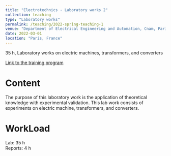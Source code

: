 ```yaml
---
title: "Electrotechnics - Laboratory works 2"
collection: teaching
type: "Laboratory works"
permalink: /teaching/2022-spring-teaching-1
venue: "Department of Electrical Engineering and Automation, Cnam, Paris, Finland"
date: 2022-03-01
location: "Paris, France"
---
```


35 h, Laboratory works on electric machines, transformers, and converters

[Link to the training program](https://ecole-ingenieur.cnam.fr/alternance/apprentissage/diplome-d-ingenieur-specialite-genie-electrique-en-partenariat-avec-l-itii-ile-de-france-parcours-installation-distribution-energie-eclairage-1183576.kjsp?RH=1434379054526)


Content
======
The purpose of this laboratory work is the application of theoretical knowledge with experimental validation. This lab work consists of experiments on electric machine, transformers, and converters.

WorkLoad
======
Lab: 35 h \
Reports: 4 h


